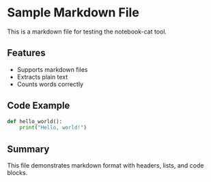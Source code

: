 # Sample Markdown File

This is a markdown file for testing the notebook-cat tool.

## Features

- Supports markdown files
- Extracts plain text
- Counts words correctly

## Code Example

```python
def hello_world():
    print("Hello, world!")
```

## Summary

This file demonstrates markdown format with headers, lists, and code blocks.